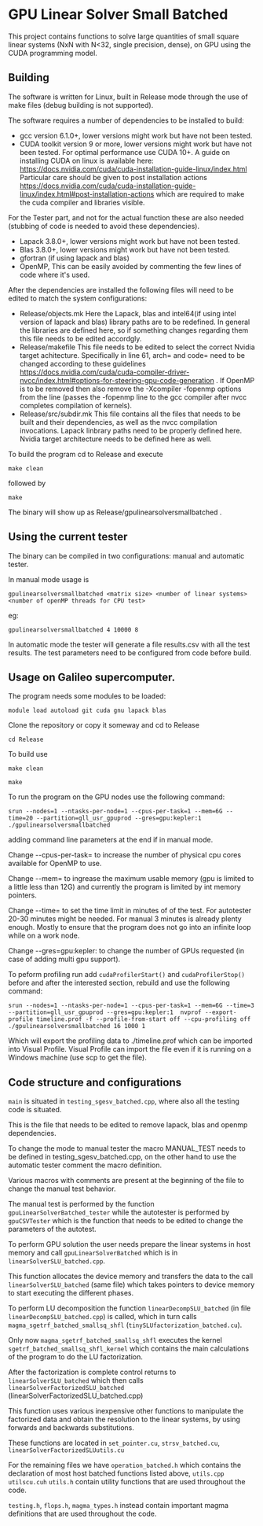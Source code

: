 # GPU Linear Solver Small Batched

This project contains functions to solve large quantities of small square linear systems (NxN with N<32, single precision, dense), on GPU using the CUDA programming model. 

## Building
The software is written for Linux, built in Release mode through the use of make files (debug building is not supported).

The software requires a number of dependencies to be installed to build:

   * gcc version 6.1.0+, lower versions might work but have not been tested.
   * CUDA toolkit version 9 or more, lower versions might work but have not been tested. For optimal performance use CUDA 10+. 
     A guide on installing CUDA on linux is available here: https://docs.nvidia.com/cuda/cuda-installation-guide-linux/index.html
     Particular care should be given to post installation actions https://docs.nvidia.com/cuda/cuda-installation-guide-linux/index.html#post-installation-actions which are required to make the cuda compiler and libraries visible.
     
For the Tester part, and not for the actual function these are also needed (stubbing of code is needed to avoid these dependencies).

   * Lapack 3.8.0+, lower versions might work but have not been tested.
   * Blas 3.8.0+, lower versions might work but have not been tested.
   * gfortran (if using lapack and blas)
   * OpenMP, This can be easily avoided by commenting the few lines of code where it's used.


After the dependencies are installed the following files will need to be edited to match the system configurations:

   * Release/objects.mk  Here the Lapack, blas and intel64(if using intel version of lapack and blas) library paths are to be redefined. In general the libraries are defined here, so if something changes regarding them this file needs to be        edited accordgly.
   * Release/makefile  This file needs to be edited to select the correct Nvidia target achitecture. Specifically in line 61, arch= and code= need to be changed according to these guidelines 
     https://docs.nvidia.com/cuda/cuda-compiler-driver-nvcc/index.html#options-for-steering-gpu-code-generation .
     If OpenMP is to be removed then also remove the -Xcompiler -fopenmp options from the line (passes the -fopenmp line to the gcc compiler after nvcc completes compilation of kernels).
   * Release/src/subdir.mk This file contains all the files that needs to be built and their dependencies, as well as the nvcc compilation invocations. Lapack linbrary paths need to be properly defined here. 
     Nvidia target architecture needs to be defined here as well. 

To build the program cd to Release and execute

`make clean`

followed by

`make`

The binary will show up as Release/gpulinearsolversmallbatched .


## Using the current tester

The binary can be compiled in two configurations: manual and automatic tester.

In manual mode usage is

`gpulinearsolversmallbatched <matrix size> <number of linear systems> <number of openMP threads for CPU test>`

eg:

`gpulinearsolversmallbatched 4 10000 8`

In automatic mode the tester will generate a file results.csv with all the test results. The test parameters need to be configured from code before build.

## Usage on Galileo supercomputer.

The program needs some modules to be loaded:

`module load autoload git cuda gnu lapack blas`

Clone the repository or copy it someway and cd to Release

`cd Release`

To build use

`make clean`

`make`

To run the program on the GPU nodes use the following command:

`srun --nodes=1 --ntasks-per-node=1 --cpus-per-task=1 --mem=6G --time=20 --partition=gll_usr_gpuprod --gres=gpu:kepler:1 ./gpulinearsolversmallbatched`

adding command line parameters at the end if in manual mode.

Change --cpus-per-task= to increase the number of physical cpu cores available for OpenMP to use.

Change --mem= to ingrease the maximum usable memory (gpu is limited to a little less than 12G) and currently the program is limited by int memory pointers.

Change --time= to set the time limit in minutes of of the test. For autotester 20-30 minutes might be needed. For manual 3 minutes is already plenty enough. Mostly to ensure that the program does not go into an infinite loop while on a work node.

Change --gres=gpu:kepler: to change the number of GPUs requested (in case of adding multi gpu support).

To peform profiling run add `cudaProfilerStart()` and `cudaProfilerStop()` before and after the interested section, rebuild and use the following command:

`srun --nodes=1 --ntasks-per-node=1 --cpus-per-task=1 --mem=6G --time=3 --partition=gll_usr_gpuprod --gres=gpu:kepler:1  nvprof --export-profile timeline.prof -f --profile-from-start off --cpu-profiling off  ./gpulinearsolversmallbatched 16 1000 1`

Which will export the profiling data to ./timeline.prof which can be imported into Visual Profile. Visual Profile can import the file even if it is running on a Windows machine (use scp to get the file).

## Code structure and configurations

`main` is situated in `testing_sgesv_batched.cpp`, where also all the testing code is situated.

This is the file that needs to be edited to remove lapack, blas and openmp dependencies. 

To change the mode to manual tester the macro MANUAL_TEST needs to be defined in testing_sgesv_batched.cpp, on the other hand to use the automatic tester comment the macro definition.

Various macros with comments are present at the beginning of the file to change the manual test behavior.

The manual test is performed by the function `gpuLinearSolverBatched_tester` while the autotester is performed by `gpuCSVTester` which is the function that needs to be edited to change the parameters of the autotest.

To perform GPU solution the user needs prepare the linear systems in host memory and call `gpuLinearSolverBatched` which is in `linearSolverSLU_batched.cpp`. 

This function allocates the device memory and transfers the data to the call `linearSolverSLU_batched` (same file) which takes pointers to device memory to start executing the different phases.

To perform LU decomposition the function `linearDecompSLU_batched` (in file `linearDecompSLU_batched.cpp`) is called, which in turn calls `magma_sgetrf_batched_smallsq_shfl` (`tinySLUfactorization_batched.cu`).

Only now `magma_sgetrf_batched_smallsq_shfl` executes the kernel  `sgetrf_batched_smallsq_shfl_kernel` which contains the main calculations of the program to do the LU factorization.

After the factorization is complete control returns to `linearSolverSLU_batched` which then calls `linearSolverFactorizedSLU_batched` (linearSolverFactorizedSLU_batched.cpp)

This function uses various inexpensive other functions to manipulate the factorized data and obtain the resolution to the linear systems, by using forwards and backwards substitutions. 

These functions are located in `set_pointer.cu`, `strsv_batched.cu`, `linearSolverFactorizedSLUutils.cu`  

For the remaining files we have `operation_batched.h` which contains the declaration of most host batched functions listed above, `utils.cpp` `utilscu.cuh` `utils.h` contain utility functions that are used throughout the code.

`testing.h`, `flops.h`, `magma_types.h` instead contain important magma definitions that are used throughout the code.



